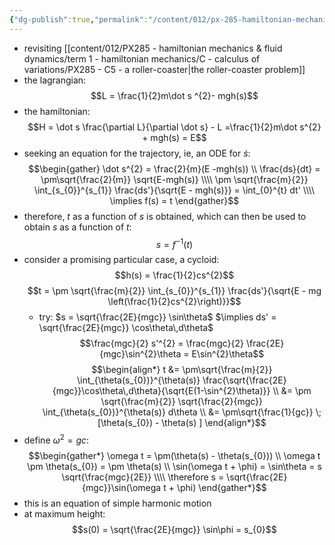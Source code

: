```yaml
---
{"dg-publish":true,"permalink":"/content/012/px-285-hamiltonian-mechanics-and-fluid-dynamics/term-1-hamiltonian-mechanics/d-the-hamiltonian/px-285-d4-roller-coaster-revisited/","noteIcon":"1","created":"2025-08-27T13:14:16.138+01:00","updated":"2025-01-18T13:02:11.000+00:00"}
---
```


- revisiting [[content/012/PX285 - hamiltonian mechanics & fluid dynamics/term 1 - hamiltonian mechanics/C - calculus of variations/PX285 - C5 - a roller-coaster\|the roller-coaster problem]]
- the lagrangian: 
$$L = \frac{1}{2}m\dot s ^{2}- mgh(s)$$
- the hamiltonian: 
$$H = \dot s \frac{\partial L}{\partial \dot s} - L =\frac{1}{2}m\dot s^{2} + mgh(s) = E$$
- seeking an equation for the trajectory, ie, an ODE for $\dot s:$ 
$$\begin{gather}
	\dot s^{2} = \frac{2}{m}(E -mgh(s)) \\
	\frac{ds}{dt} = \pm\sqrt{\frac{2}{m}} \sqrt{E-mgh(s)} \\\\
	\pm \sqrt{\frac{m}{2}} \int_{s_{0}}^{s_{1}} \frac{ds'}{\sqrt{E - mgh(s)}} = \int_{0}^{t} dt' \\\\
	\implies f(s) = t
\end{gather}$$
- therefore, $t$ as a function of $s$ is obtained, which can then be used to obtain $s$ as a function of $t:$ 
$$s = f^{-1}(t)$$
- consider a promising particular case, a cycloid: 
$$h(s) = \frac{1}{2}cs^{2}$$
$$t = \pm \sqrt{\frac{m}{2}} \int_{s_{0}}^{s_{1}} \frac{ds'}{\sqrt{E - mg \left(\frac{1}{2}cs^{2}\right)}}$$
	- try: $s = \sqrt{\frac{2E}{mgc}} \sin\theta$ 
	$\implies ds' = \sqrt{\frac{2E}{mgc}} \cos\theta\,d\theta$ 
$$\frac{mgc}{2} s'^{2} = \frac{mgc}{2} \frac{2E}{mgc}\sin^{2}\theta = E\sin^{2}\theta$$
$$\begin{align*}
	t &= \pm\sqrt{\frac{m}{2}} \int_{\theta(s_{0})}^{\theta(s)} \frac{\sqrt{\frac{2E}{mgc}}\cos\theta\,d\theta}{\sqrt{E(1-\sin^{2}\theta)}} \\
	&= \pm \sqrt{\frac{m}{2}} \sqrt{\frac{2}{mgc}} \int_{\theta(s_{0})}^{\theta(s)} d\theta \\
	&= \pm\sqrt{\frac{1}{gc}} \; [\theta(s_{0}) - \theta(s) ]
\end{align*}$$
- define $\omega^{2}=gc:$ 
$$\begin{gather*}
	\omega t = \pm(\theta(s) - \theta(s_{0})) \\
	\omega t \pm \theta(s_{0}) = \pm \theta(s)  \\
	\sin(\omega t + \phi) = \sin\theta = s \sqrt{\frac{mgc}{2E}} \\\\
	\therefore s = \sqrt{\frac{2E}{mgc}}\sin(\omega t + \phi)
\end{gather*}$$
- this is an equation of simple harmonic motion
- at maximum height: 
$$s(0) = \sqrt{\frac{2E}{mgc}} \sin\phi = s_{0}$$
